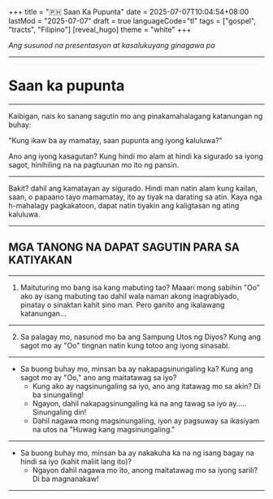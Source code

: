 +++
title = ":philippines: Saan Ka Pupunta"
date = 2025-07-07T10:04:54+08:00
lastMod = "2025-07-07"
draft = true
languageCode="tl"
tags = ["gospel", "tracts", "Filipino"]
[reveal_hugo]
  theme = "white"
+++

*Ang susunod na presentasyon at kasalukuyang ginagawa pa*

---

# Saan ka pupunta

---


Kaibigan, nais ko sanang sagutin mo ang pinakamahalagang katanungan ng buhay:

"Kung ikaw ba ay mamatay, saan pupunta ang iyong kaluluwa?"

Ano ang iyong kasagutan? Kung hindi mo alam at hindi ka sigurado sa iyong sagot, hinihiling na na pagtuunan mo ito ng pansin.

---

Bakit? dahil ang kamatayan ay sigurado. Hindi man natin alam kung kailan, saan, o papaano tayo mamamatay, ito ay tiyak na darating sa atin. Kaya nga h-mahalagy pagkakatoon, dapat natin tiyakin ang kaligtasan ng ating kaluluwa.  

---

## MGA TANONG NA DAPAT SAGUTIN PARA SA KATIYAKAN

---

1. Maituturing mo bang isa kang mabuting tao? Maaari mong sabihin "Oo" ako ay isang mabuting tao dahil wala naman akong inagrabiyado, pinatay o sinaktan kahit sino man. Pero ganito ang ikalawang katanungan...

---

2. Sa palagay mo, nasunod mo ba ang Sampung Utos ng Diyos? Kung ang sagot mo ay "Oo" tingnan natin kung totoo ang iyong sinasabi.

---

- Sa buong buhay mo, minsan ba ay nakapagsinungaling ka? Kung ang sagot mo ay "Oo," ano ang maitatawag sa iyo?
  - Kung ako ay nagsinungaling sa iyo, ano ang itatawag mo sa akin? Di ba sinungaling!
  - Ngayon, dahil nakapagsinungaling ka na ang tawag sa iyo ay..... Sinungaling din!
  - Dahil nagawa mong magsinungaling, iyon ay pagsuway sa ikasiyam na utos na "Huwag kang magsinungaling."

---
- Sa buong buhay mo, minsan ba ay nakakuha ka na ng isang bagay na hindi sa iyo (kahit maliit lang ito)?
  - Ngayon dahil nagawa mo ito, anong maitatawag mo sa iyong sarili? Di ba magnanakaw!

---